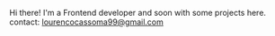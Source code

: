 Hi there! I'm a Frontend developer and soon with some projects here.
contact: lourencocassoma99@gmail.com
